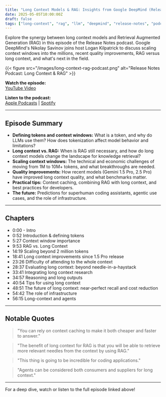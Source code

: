 ```yaml
---
title: "Long Context Models & RAG: Insights from Google DeepMind (Release Notes Podcast)"
date: 2025-05-05T10:00:00Z
draft: false
tags: ["long-context", "rag", "llm", "deepmind", "release-notes", "podcast"]
---
```


Explore the synergy between long context models and Retrieval Augmented Generation (RAG) in this episode of the Release Notes podcast. Google DeepMind's Nikolay Savinov joins host Logan Kilpatrick to discuss scaling context windows into the millions, recent quality improvements, RAG versus long context, and what's next in the field.

{{< figure src="/images/long-context-rag-podcast.png" alt="Release Notes Podcast: Long Context & RAG" >}}

**Watch the episode:**  
[YouTube Video](https://www.youtube.com/watch?v=NHMJ9mqKeMQ&ab_channel=GoogleforDevelopers)

**Listen to the podcast:**  
[Apple Podcasts](https://goo.gle/3Bm7QzQ) | [Spotify](https://goo.gle/3ZL3ADl)

---

## Episode Summary

- **Defining tokens and context windows:** What is a token, and why do LLMs use them? How does tokenization affect model behavior and limitations?
- **Long context vs. RAG:** When is RAG still necessary, and how do long context models change the landscape for knowledge retrieval?
- **Scaling context windows:** The technical and economic challenges of moving from 1M to 10M+ tokens, and what breakthroughs are needed.
- **Quality improvements:** How recent models (Gemini 1.5 Pro, 2.5 Pro) have improved long context quality, and what benchmarks matter.
- **Practical tips:** Context caching, combining RAG with long context, and best practices for developers.
- **The future:** Predictions for superhuman coding assistants, agentic use cases, and the role of infrastructure.

---

## Chapters

- 0:00 - Intro
- 0:52 Introduction & defining tokens
- 5:27 Context window importance
- 9:53 RAG vs. Long Context
- 14:19 Scaling beyond 2 million tokens
- 18:41 Long context improvements since 1.5 Pro release
- 23:26 Difficulty of attending to the whole context
- 28:37 Evaluating long context: beyond needle-in-a-haystack
- 33:41 Integrating long context research
- 34:57 Reasoning and long outputs
- 40:54 Tips for using long context
- 48:51 The future of long context: near-perfect recall and cost reduction
- 54:42 The role of infrastructure
- 56:15 Long-context and agents

---

## Notable Quotes

> "You can rely on context caching to make it both cheaper and faster to answer."

> "The benefit of long context for RAG is that you will be able to retrieve more relevant needles from the context by using RAG."

> "This thing is going to be incredible for coding applications."

> "Agents can be considered both consumers and suppliers for long context."

---

For a deep dive, watch or listen to the full episode linked above! 
